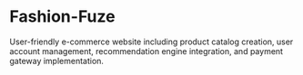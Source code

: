 # Fashion-Fuze
User-friendly e-commerce website including product catalog creation, user account management, recommendation engine integration, and payment gateway 
implementation.
